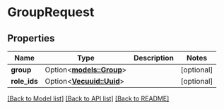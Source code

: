 # GroupRequest

## Properties

Name | Type | Description | Notes
------------ | ------------- | ------------- | -------------
**group** | Option<[**models::Group**](Group.md)> |  | [optional]
**role_ids** | Option<[**Vec<uuid::Uuid>**](uuid::Uuid.md)> |  | [optional]

[[Back to Model list]](../README.md#documentation-for-models) [[Back to API list]](../README.md#documentation-for-api-endpoints) [[Back to README]](../README.md)


